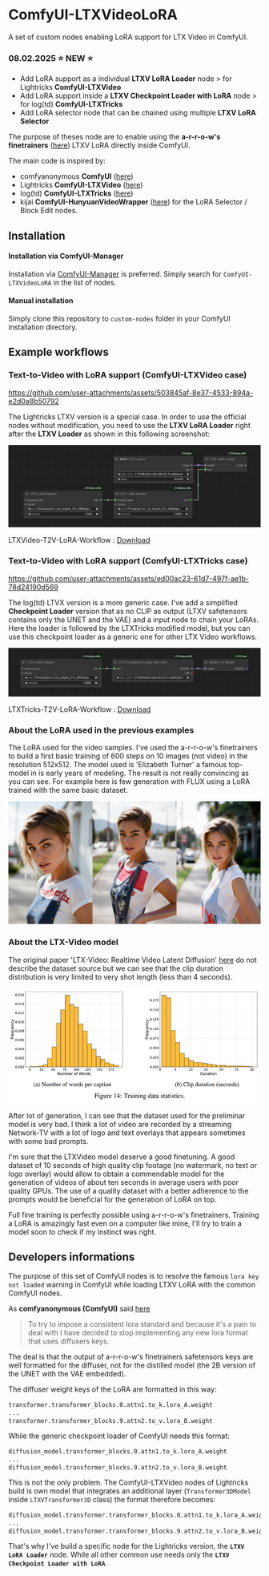 # ComfyUI-LTXVideoLoRA
A set of custom nodes enabling LoRA support for LTX Video in ComfyUI.

### 08.02.2025 ⭐ NEW ⭐

- Add LoRA support as a individual  **LTXV LoRA Loader** node > for Lightricks **ComfyUI-LTXVideo**
- Add LoRA support inside a **LTXV Checkpoint Loader with LoRA** node > for log(td) **ComfyUI-LTXTricks**
- Add LoRA selector node that can be chained using multiple **LTXV LoRA Selector**

The purpose of theses node are to enable using the **a-r-r-o-w's finetrainers** ([here](https://github.com/a-r-r-o-w/finetrainers)) LTXV LoRA directly inside ComfyUI.

The main code is inspired by:
- comfyanonymous **ComfyUI** ([here](https://github.com/comfyanonymous/ComfyUI))
- Lightricks **ComfyUI-LTXVideo** ([here](https://github.com/Lightricks/ComfyUI-LTXVideo)) 
- log(td) **ComfyUI-LTXTricks** ([here](https://github.com/logtd/ComfyUI-LTXTricks))
- kijai **ComfyUI-HunyuanVideoWrapper** ([here](https://github.com/kijai/ComfyUI-HunyuanVideoWrapper)) for the LoRA Selector / Block Edit nodes.

## Installation

#### Installation via ComfyUI-Manager

Installation via [ComfyUI-Manager](https://github.com/ltdrdata/ComfyUI-Manager) is preferred. Simply search for `ComfyUI-LTXVideoLoRA` in the list of nodes.

#### Manual installation

Simply clone this repository to `custom-nodes` folder in your ComfyUI installation directory.

## Example workflows

### Text-to-Video with LoRA support (ComfyUI-LTXVideo case)

https://github.com/user-attachments/assets/503845af-8e37-4533-894a-e2d0a8b50792

The Lightricks LTXV version is a special case. In order to use the official nodes without modification, you need to use the **LTXV LoRA Loader** right after the **LTXV Loader** as shown in this following screenshot:

![workflow](assets/LTXVideo-Special-Case.png)

LTXVideo-T2V-LoRA-Workflow : [Download](assets/LTXVideo-T2V-LoRA-Workflow.json)

### Text-to-Video with LoRA support (ComfyUI-LTXTricks case)

https://github.com/user-attachments/assets/ed00ac23-61d7-497f-ae1b-78d24190d569

The log(td) LTVX version is a more generic case. I've add a simplified **Checkpoint Loader** version that as no CLIP as output (LTXV safetensors contains only the UNET and the VAE) and a input node to chain your LoRAs. Here the loader is followed by the LTXTricks modified model, but you can use this checkpoint loader as a generic one for other LTX Video workflows.

![workflow](assets/LTXTricks-Special-Case.png)

LTXTricks-T2V-LoRA-Workflow : [Download](assets/LTXTricks-T2V-LoRA-Workflow.json)

### About the LoRA used in the previous examples

The LoRA used for the video samples. I've used the a-r-r-o-w's finetrainers to build a first basic training of 600 steps on 10 images (not video) in the resolution 512x512. The model used is 'Elizabeth Turner' a famous top-model in is early years of modeling. The result is not really convincing as you can see. For example here is few generation with FLUX using a LoRA trained with the same basic dataset.

![workflow](assets/ET-Flux-Trained.png)

### About the LTX-Video model

The original paper 'LTX-Video: Realtime Video Latent Diffusion' [here](https://arxiv.org/abs/2501.00103) do not describe the dataset source but we can see that the clip duration distribution is very limited to very shot length (less than 4 seconds).

![workflow](assets/LTXVideo-Training-Data-Statistics.png)

After lot of generation, I can see that the dataset used for the preliminar model is very bad. I think a lot of video are recorded by a streaming Network-TV with a lot of logo and text overlays that appears sometimes with some bad prompts.

I'm sure that the LTXVideo model deserve a good finetuning. A good dataset of 10 seconds of high quality clip footage (no watermark, no text or logo overlay) would allow to obtain a commendable model for the generation of videos of about ten seconds in average users with poor quality GPUs. The use of a quality dataset with a better adherence to the prompts would be beneficial for the generation of LoRA on top.

Full fine training is perfectly possible using a-r-r-o-w's finetrainers. Training a LoRA is amazingly fast even on a computer like mine, I'll try to train a model soon to check if my instinct was right.

## Developers informations

The purpose of this set of ComfyUI nodes is to resolve the famous `lora key not loaded` warning in ComfyUI while loading LTXV LoRA with the common ComfyUI nodes.

As **comfyanonymous (ComfyUI)** said [here](https://github.com/comfyanonymous/ComfyUI/issues/6531#issuecomment-2629385999)

> To try to impose a consistent lora standard and because it's a pain to deal with I have decided to stop implementing any new lora format that uses diffusers keys.

The deal is that the output of a-r-r-o-w's finetrainers safetensors keys are well formatted for the diffuser, not for the distilled model (the 2B version of the UNET with the VAE embedded).

The diffuser weight keys of the LoRA are formatted in this way:
```
transformer.transformer_blocks.0.attn1.to_k.lora_A.weight
...
transformer.transformer_blocks.9.attn2.to_v.lora_B.weight
```
While the generic checkpoint loader of ComfyUI needs this format:
```
diffusion_model.transformer_blocks.0.attn1.to_k.lora_A.weight
...
diffusion_model.transformer_blocks.9.attn2.to_v.lora_B.weight
```
This is not the only problem. The ComfyUI-LTXVideo nodes of Lightricks build is own model that integrates an additional layer (`Transformer3DModel` inside `LTXVTransformer3D` class) the format therefore becomes:
```
diffusion_model.transformer.transformer_blocks.0.attn1.to_k.lora_A.weight
...
diffusion_model.transformer.transformer_blocks.9.attn2.to_v.lora_B.weight
```
That's why I've build a specific node for the Lightricks version, the **`LTXV LoRA Loader`** node. While all other common use needs only the **`LTXV Checkpoint Loader with LoRA`**.
